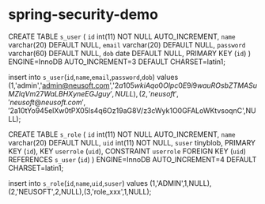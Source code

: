 # spring-security-demo

CREATE TABLE `s_user` (
  `id` int(11) NOT NULL AUTO_INCREMENT,
  `name` varchar(20) DEFAULT NULL,
  `email` varchar(20) DEFAULT NULL,
  `password` varchar(60) DEFAULT NULL,
  `dob` date DEFAULT NULL,
  PRIMARY KEY (`id`)
) ENGINE=InnoDB AUTO_INCREMENT=3 DEFAULT CHARSET=latin1;

insert  into `s_user`(`id`,`name`,`email`,`password`,`dob`) values (1,'admin','admin@neusoft.com','$2a$10$5wkiAqo0Olpc0E9i9wauROsbZTMASuMZlqVm27WaLBHXyneEGJguy',NULL),(2,'neusoft','neusoft@neusoft.com','$2a$10$tYo945elXw0tPX05ls4q6Oz19aG8V/z3cWyk1O0GFALoWKtvsoqnC',NULL);


CREATE TABLE `s_role` (
  `id` int(11) NOT NULL AUTO_INCREMENT,
  `name` varchar(20) DEFAULT NULL,
  `uid` int(11) NOT NULL,
  `suser` tinyblob,
  PRIMARY KEY (`id`),
  KEY `userrole` (`uid`),
  CONSTRAINT `userrole` FOREIGN KEY (`uid`) REFERENCES `s_user` (`id`)
) ENGINE=InnoDB AUTO_INCREMENT=4 DEFAULT CHARSET=latin1;

insert  into `s_role`(`id`,`name`,`uid`,`suser`) values (1,'ADMIN',1,NULL),(2,'NEUSOFT',2,NULL),(3,'role_xxx',1,NULL);
 
